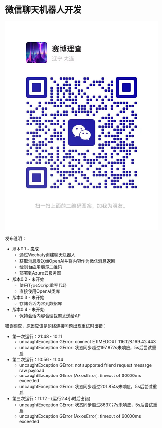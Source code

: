 # 微信聊天机器人开发

![](wechat-logo.jpg)

发布说明：

- 版本0.1 - **完成**
    - 通过Wechaty创建聊天机器人
    - 获取消息发送给OpenAI并将内容作为微信消息返回
    - 控制台应用展示二维码
    - 部署到Azure云服务器
- 版本0.2 - 未开始
    - 使用TypeScript重写代码
    - 直接使用OpenAI类库
- 版本0.3 - 未开始
    - 存储会话内容到数据库
- 版本0.4 - 未开始
    - 保持会话内容合理裁剪发送给API

错误调查，原因应该是网络连接问题出现重试时出错：

- 第一次运行：21:48 - 10:11
    - uncaughtException GError: connect ETIMEDOUT 116.128.169.42:443
    - uncaughtException GError: 状态同步超过197.872s未响应，5s后尝试重启
- 第二次运行：10:56 - 11:04
    - uncaughtException GError: not supported friend request message raw payload
    - uncaughtException GError [AxiosError]: timeout of 60000ms exceeded
    - uncaughtException GError: 状态同步超过201.874s未响应，5s后尝试重启
- 第三次运行：11:12 - (运行2.4小时后出错)
    - uncaughtException GError: 状态同步超过8637.27s未响应，5s后尝试重启
    - uncaughtException GError [AxiosError]: timeout of 60000ms exceeded